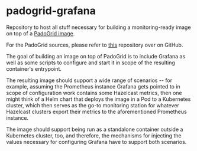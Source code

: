 # padogrid-grafana

Repository to host all stuff necessary for building a monitoring-ready image on top of a [PadoGrid image](https://hub.docker.com/r/padogrid/padogrid/tags). 

For the PadoGrid sources, please refer to [this](https://github.com/padogrid#padogrid) repository over on GitHub. 

The goal of building an image on top of PadoGrid is to include Grafana as well as some scripts to configure and start it in scope of the resulting container's entrypoint. 

The resulting image should support a wide range of scenarios -- for example, assuming the Prometheus instance Grafana gets pointed to in scope of configuration work contains some Hazelcast metrics, then one might think of a Helm chart that deploys the image in a Pod to a Kubernetes cluster, which then serves as the go-to monitoring station for whatever Hazelcast clusters export their metrics to the aforementioned Prometheus instance. 

The image should support being run as a standalone container outside a Kubernetes cluster, too, and therefore, the mechanisms for injecting the values necessary for configuring Grafana have to support both scenarios.
